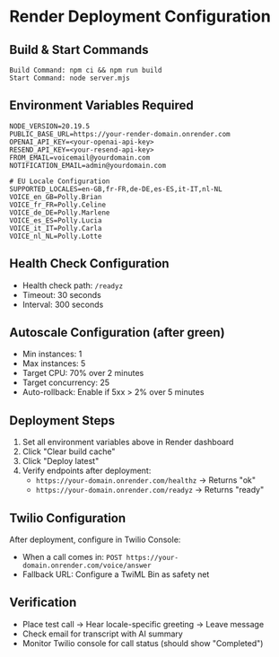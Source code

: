 # Render Deployment Configuration

## Build & Start Commands
```
Build Command: npm ci && npm run build
Start Command: node server.mjs
```

## Environment Variables Required
```
NODE_VERSION=20.19.5
PUBLIC_BASE_URL=https://your-render-domain.onrender.com
OPENAI_API_KEY=<your-openai-api-key>
RESEND_API_KEY=<your-resend-api-key>
FROM_EMAIL=voicemail@yourdomain.com
NOTIFICATION_EMAIL=admin@yourdomain.com

# EU Locale Configuration
SUPPORTED_LOCALES=en-GB,fr-FR,de-DE,es-ES,it-IT,nl-NL
VOICE_en_GB=Polly.Brian
VOICE_fr_FR=Polly.Celine
VOICE_de_DE=Polly.Marlene
VOICE_es_ES=Polly.Lucia
VOICE_it_IT=Polly.Carla
VOICE_nl_NL=Polly.Lotte
```

## Health Check Configuration
- Health check path: `/readyz`
- Timeout: 30 seconds
- Interval: 300 seconds

## Autoscale Configuration (after green)
- Min instances: 1
- Max instances: 5
- Target CPU: 70% over 2 minutes
- Target concurrency: 25
- Auto-rollback: Enable if 5xx > 2% over 5 minutes

## Deployment Steps
1. Set all environment variables above in Render dashboard
2. Click "Clear build cache" 
3. Click "Deploy latest"
4. Verify endpoints after deployment:
   - `https://your-domain.onrender.com/healthz` → Returns "ok"
   - `https://your-domain.onrender.com/readyz` → Returns "ready"

## Twilio Configuration
After deployment, configure in Twilio Console:
- When a call comes in: `POST https://your-domain.onrender.com/voice/answer`
- Fallback URL: Configure a TwiML Bin as safety net

## Verification
- Place test call → Hear locale-specific greeting → Leave message
- Check email for transcript with AI summary
- Monitor Twilio console for call status (should show "Completed")